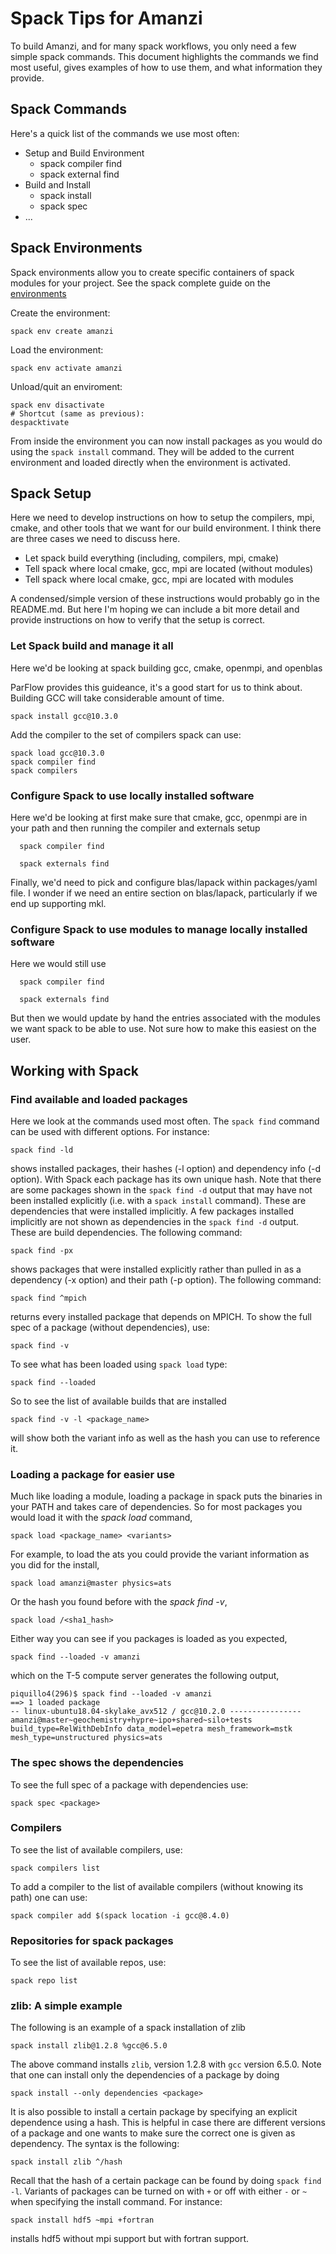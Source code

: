 # Spack Tips for Amanzi

To build Amanzi, and for many spack workflows, you only need a few simple spack commands.  This document highlights the commands we find most useful, gives examples of how to use them, and what information they provide.

## Spack Commands

Here's a quick list of the commands we use most often:

  * Setup and Build Environment 
    * spack compiler find
    * spack external find
  * Build and Install
    * spack install <package>
    * spack spec <package>
  * ...
  
  
## Spack Environments 

Spack environments allow you to create specific containers of spack modules for your project. 
See the spack complete guide on the [environments](https://spack.readthedocs.io/en/latest/environments.html)

Create the environment: 
```shell
spack env create amanzi
```

Load the environment:
```shell
spack env activate amanzi 
```

Unload/quit an enviroment: 
```shell 
spack env disactivate 
# Shortcut (same as previous): 
despacktivate 
```

From inside the environment you can now install packages as you would do using the `spack install` command. 
They will be added to the current environment and loaded directly when the environment is activated. 

## Spack Setup

Here we need to develop instructions on how to setup the compilers,
mpi, cmake, and other tools that we want for our build environment.
I think there are three cases we need to discuss here.

  * Let spack build everything (including, compilers, mpi, cmake)
  * Tell spack where local cmake, gcc, mpi are located (without modules)
  * Tell spack where local cmake, gcc, mpi are located with modules
 
A condensed/simple version of these instructions would probably go in
the README.md. But here I'm hoping we can include a bit more detail
and provide instructions on how to verify that the setup is correct.

### Let Spack build and manage it all

Here we'd be looking at spack building gcc, cmake, openmpi, and openblas

ParFlow provides this guideance, it's a good start for us to think about.
Building GCC will take considerable amount of time.

```
spack install gcc@10.3.0
```

Add the compiler to the set of compilers spack can use:

```
spack load gcc@10.3.0
spack compiler find
spack compilers
```

### Configure Spack to use locally installed software

Here we'd be looking at first make sure that cmake, gcc, openmpi are in your path and then running the compiler and externals setup

```
  spack compiler find
```

```
  spack externals find
```

Finally, we'd need to pick and configure blas/lapack within packages/yaml file.  I wonder if we need an entire section on blas/lapack, particularly if we end up supporting mkl.

### Configure Spack to use modules to manage locally installed software

Here we would still use 
```
  spack compiler find
```

```
  spack externals find
```

But then we would update by hand the entries associated with the modules we want spack to be able to use.   Not sure how to make this easiest on the user.


## Working with Spack

### Find available and loaded packages

Here we look at the commands used most often. The `spack find` command can be used with different options. For instance:

```
spack find -ld
```

shows installed packages, their hashes (-l option) and dependency info (-d option). With Spack each package has its own unique hash. Note that there are some packages shown in the `spack find -d` output that may have not been installed explicitly (i.e. with a `spack install` command). These are dependencies that were installed implicitly. A few packages installed implicitly are not shown as dependencies in the `spack find -d` output. These are build dependencies. The following command:

```
spack find -px
```
shows  packages that were installed explicitly rather than pulled in as a dependency (-x option) and their path (-p option). The following command:

```
spack find ^mpich
```
returns every installed package that depends on MPICH. To show the full spec of a package (without dependencies), use:

```
spack find -v

```

To see what has been loaded using `spack load` type:

```
spack find --loaded
```

So to see the list of available builds that are installed
```
spack find -v -l <package_name>
```
will show both the variant info as well as the hash you can use to reference it. 

### Loading a package for easier use

Much like loading a module, loading a package in spack puts the binaries in your PATH and takes care of dependencies.  So for most packages you would load it with the *spack load* command,
```
spack load <package_name> <variants>
```
For example, to load the ats you could provide the variant information as you did for the install,
```
spack load amanzi@master physics=ats
```
Or the hash you found before with the *spack find -v*, 
```
spack load /<sha1_hash>
```
Either way you can see if you packages is loaded as you expected, 
```
spack find --loaded -v amanzi
```
which on the T-5 compute server generates the following output,
```
piquillo4(296)$ spack find --loaded -v amanzi
==> 1 loaded package
-- linux-ubuntu18.04-skylake_avx512 / gcc@10.2.0 ----------------
amanzi@master~geochemistry+hypre~ipo+shared~silo+tests build_type=RelWithDebInfo data_model=epetra mesh_framework=mstk mesh_type=unstructured physics=ats
```

### The spec shows the dependencies

To see the full spec of a package with dependencies use:

```
spack spec <package>
```

### Compilers

To see the list of available compilers, use:

```
spack compilers list
```

To add a compiler to the list of available compilers (without knowing its path) one can use:

```
spack compiler add $(spack location -i gcc@8.4.0)
```

### Repositories for spack packages

To see the list of available repos, use:
```
spack repo list
```

### zlib: A simple example

The following is an example of a spack installation of zlib

```
spack install zlib@1.2.8 %gcc@6.5.0
```

The above command installs `zlib`, version 1.2.8 with `gcc` version 6.5.0. Note that one can install only the dependencies of a package by doing

```
spack install --only dependencies <package>
```

It is also possible to install a certain package by specifying an explicit dependence using a hash. This is helpful in case there are different versions of a package and one wants to make sure the correct one is given as dependency. The syntax is the following:

```
spack install zlib ^/hash
```

Recall that the hash of a certain package can be found by doing `spack find -l`. Variants of packages can be turned on with `+` or off with either `-` or `~` when specifying the install command. For instance:

``` 
spack install hdf5 ~mpi +fortran
``` 

installs hdf5 without mpi support but with fortran support.

 









